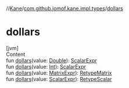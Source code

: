 //[Kane](../index.md)/[com.github.jomof.kane.impl.types](index.md)/[dollars](dollars.md)



# dollars  
[jvm]  
Content  
fun [dollars](dollars.md)(value: [Double](https://kotlinlang.org/api/latest/jvm/stdlib/kotlin/-double/index.html)): [ScalarExpr](../com.github.jomof.kane/-scalar-expr/index.md)  
fun [dollars](dollars.md)(value: [Int](https://kotlinlang.org/api/latest/jvm/stdlib/kotlin/-int/index.html)): [ScalarExpr](../com.github.jomof.kane/-scalar-expr/index.md)  
fun [dollars](dollars.md)(value: [MatrixExpr](../com.github.jomof.kane/-matrix-expr/index.md)): [RetypeMatrix](../com.github.jomof.kane.impl/-retype-matrix/index.md)  
fun [dollars](dollars.md)(value: [ScalarExpr](../com.github.jomof.kane/-scalar-expr/index.md)): [RetypeScalar](../com.github.jomof.kane.impl/-retype-scalar/index.md)  



